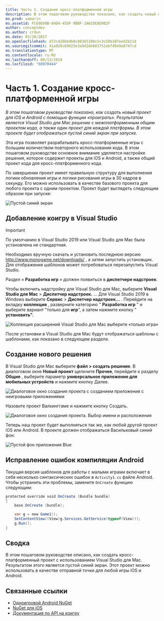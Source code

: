```yaml
---
title: Часть 1. Создание кросс-платформенной игры
description: В этом пошаговом руководстве показано, как создать новый проект для iOS и Android с помощью функции «проиграть». Результатом является Visual Studio для Mac решение с межплатформенным общим проектом кода, а также один проект для каждой платформы. В этом проекте будет отображаться пустой синий экран при выполнении.
ms.prod: xamarin
ms.assetid: FC69E69B-04D4-45DF-9BBF-2A6CDEAD9B2F
author: conceptdev
ms.author: crdun
ms.date: 03/28/2017
ms.openlocfilehash: d72c428bb4b8c88365180c5c3c50b107eed2b21d
ms.sourcegitcommit: 41a029c69925e3a9d2de883751ebfd649e8747cd
ms.translationtype: MT
ms.contentlocale: ru-RU
ms.lasthandoff: 08/13/2019
ms.locfileid: "68978444"
---
```

# <a name="part-1--creating-a-cross-platform-monogame"></a>Часть 1. Создание кросс-платформенной игры

_В этом пошаговом руководстве показано, как создать новый проект для iOS и Android с помощью функции «проиграть». Результатом является Visual Studio для Mac решение с межплатформенным общим проектом кода, а также один проект для каждой платформы. В этом проекте будет отображаться пустой синий экран при запуске._

Эта игра позволяет разрабатывать кросс-платформенные игры с большим количеством повторного использования кода. В этом пошаговом руководстве основное внимание уделяется настройке решения, которое содержит проекты для iOS и Android, а также общий проект кода для кросс-платформенного кода.

По завершении проект имеет правильную структуру для выполнения логики обновления игры и логики рисования игры в 30 кадров в секунду. Его можно использовать в качестве базового проекта для любого проекта с одним проектом. Проект будет выглядеть следующим образом при запуске:

![Пустой синий экран](part1-images/image1.png)

## <a name="adding-monogame-to-visual-studio"></a>Добавление коигру в Visual Studio

> [!IMPORTANT]
> По умолчанию в Visual Studio 2019 или Visual Studio для Mac была установлена не стандартная.
>
> Необходимо вручную скачать и установить последнюю версию http://www.monogame.net/downloads/ , а затем запустить установщик. Для отображения шаблонов может потребоваться перезапустить Visual Studio.
>
> Раздел « **Разработка игр** » должен появиться в **диспетчере надстроек**.

Чтобы включить надстройку для Visual Studio для Mac, выберите **Visual Studio для Mac** > **Диспетчер надстроек.** ... Для Visual Studio 2019 в Windows выберите **Сервис** > **Диспетчер надстроек...** . Перейдите на вкладку **коллекция** , разверните категорию " **Разработка игр** " и выберите вариант "только для **игр**", а затем нажмите кнопку " **установить".**

![Коллекция расширений Visual Studio для Mac выберите «только игра»](part1-images/image2.png)

После установки в Visual Studio для Mac будут отображаться шаблоны с шаблонами, как показано в следующем разделе.

## <a name="creating-a-new-solution"></a>Создание нового решения

В Visual Studio для Mac выберите **файл > создать решение**. В диалоговом окне **Новый проект** щелкните **Прочее**, перейдите к разделу **Общие** , выберите параметр **универсальное приложение для мобильных устройств** и нажмите кнопку Далее.

![Диалоговое окно создания проекта с созданием приложения с неигровыми приложениями](part1-images/image3.png)

Назовите проект Валкинггаме и нажмите кнопку Создать.

![Диалоговое окно создания проекта. Выбор имени и расположения](part1-images/image4.png)

Теперь наш проект будет выполняться так же, как любой другой проект iOS или Android. В проекте должен отображаться Васильковый синий фон:

![Пустой фон приложения Blue](part1-images/image5.png)

## <a name="fixing-android-compile-errors"></a>Исправление ошибок компиляции Android

Текущая версия шаблонов для работы с малыми играми включает в себя несколько синтаксических ошибок в `Activity1.cs` файле Android. Чтобы устранить эти проблемы, замените `OnCreate` функцию следующим:

```csharp
protected override void OnCreate (Bundle bundle)
{
    base.OnCreate (bundle);

    var g = new Game1();
    SetContentView((View)g.Services.GetService(typeof(View)));
    g.Run();
}
```

## <a name="summary"></a>Сводка

В этом пошаговом руководстве описано, как создать кросс-платформенный проект с использованием Visual Studio для Mac. Результатом этого является пустой синий экран. Этот проект можно использовать в качестве отправной точки для любой игры iOS и Android.

## <a name="related-links"></a>Связанные ссылки

- [Одноигровой Android NuGet](https://www.nuget.org/packages/MonoGame.Framework.Android/)
- [NuGet для iOS](https://www.nuget.org/packages/MonoGame.Framework.iOS/)
- [Документация по API на коигру](http://www.monogame.net/documentation/?page=main)
